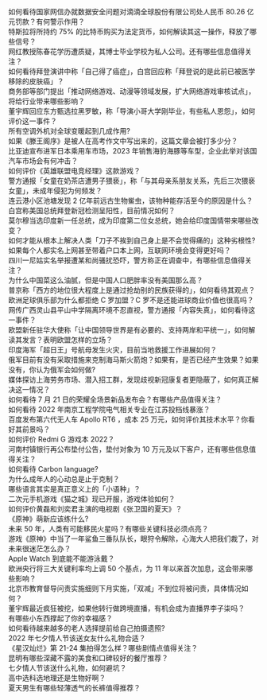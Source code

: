 如何看待国家网信办就数据安全问题对滴滴全球股份有限公司处人民币 80.26 亿元罚款？有何警示作用？  
特斯拉将所持约 75% 的比特币购买为法定货币，如何解读其这一操作，释放了哪些信号？  
网红教授陈春花学历遭质疑，其博士毕业学校为私人公司。还有哪些信息值得关注？  
如何看待拜登演讲中称「自己得了癌症」，白宫回应称「拜登说的是此前已被医学移除的皮肤癌」？  
商务部等部门提出「推动网络游戏、动漫等领域发展，扩大网络游戏审核试点」，将给行业带来哪些影响？  
董宇辉回应东方甄选拉黑罗敏，称「导演小哥大学刚毕业，有些私人恩怨」，如何评价这一事件？  
所有空调外机对全球变暖起到几成作用?  
如果《滕王阁序》是被人在高考作文中写出来的，这篇文章会被打多少分？  
比亚迪宣布进军日本乘用车市场，2023 年销售海豹海豚等车型，企业此举对该国汽车市场会有何冲击？  
如何评价《英雄联盟电竞经理》这款游戏？  
警方通报「女童在奶茶店遭男子猥亵」，称「与其母亲系朋友关系，先后三次猥亵女童」，未成年侵犯为何频发？  
连云港小区池塘发现 2 亿年前远古生物鲎虫，该物种能存活至今的原因是什么？  
白宫称美国总统拜登新冠检测呈阳性，目前情况如何？  
莫尔穆当选印度新一任总统，成为印度第二位女总统，她会给印度国情带来哪些改变？  
如何才能从根本上解决人类「刀子不挨到自己身上是不会觉得痛的」这种劣根性?  
如果每个人都实名上网甚至带着户口本上网，互联网环境会变得更好吗？  
四川一尼姑实名举报遭某和尚骚扰恐吓，警方称正在调查中，有哪些信息值得关注？  
为什么中国菜这么油腻，但是中国人口肥胖率没有美国那么高？  
普京称「西方的地位很大程度上是通过抢劫别的民族获得的」，如何看待其观点？  
欧洲足球俱乐部为什么都拒绝 C 罗加盟？C 罗不是还能进球商业价值也很高吗？  
网传广西灵山县平山中学隔离环境不忍直视，警方通报「内容失真」，如何看待这一事件？  
欧盟新任驻华大使称「让中国领导世界是有必要的、支持两岸和平统一」，如何解读其发言？表明欧盟怎样的立场？  
印度海军「超日王」号航母发生火灾，目前当地救援工作进展如何？  
俄军目前有没有采取措施来克制海马斯火箭炮？如果有，是否已经产生效果？如果没有，你认为俄军会如何做?  
媒体探访上海劳务市场、潜入招工群，发现歧视新冠康复者更隐蔽了，如何真正解决这一情况？  
如何看待 7 月 21 日的荣耀全场景新品发布会？有哪些产品值得关注？  
如何看待 2022 年南京工程学院电气相关专业在江苏投档线暴涨？  
百度发布第六代无人车 Apollo RT6 ，成本 25 万元，如何评价其技术水平？你看好其前景吗？  
如何评价 Redmi G 游戏本 2022？  
河南村镇银行再公布垫付公告，垫付对象为 10 万元及以下客户，还有哪些信息值得关注？  
如何看待 Carbon language?  
为什么成年人的心动总是止于克制？  
哪些语言其实是真正意义上的「小语种」？  
二次元手机游戏《猫之城》现已开服，游戏体验如何？  
如何评价黄磊和刘奕君主演的电视剧《张卫国的夏天》？  
《原神》萌新应该练什么?  
未来 50 年，人类有可能移民火星吗？有哪些关键科技必须点亮？  
游戏《原神》中当了一年鲨鱼三番队队长，眼狩令解除，心海大人把我们裁了，对未来很迷茫怎么办？  
Apple Watch 到底能不能游泳戴？  
欧洲央行将三大关键利率均上调 50 个基点，为 11 年以来首次加息，这会带来哪些影响？  
北京市教育督导问责实施细则下月实施，「双减」不到位将被问责，具体情况如何？  
董宇辉最近疯狂被挖，如果他转行做跨境直播，有机会成为直播界李子柒吗？  
有哪些小东西撑起了你的幸福感？  
如何看待越来越多的老人选择提前给自己拍摄遗照?  
2022 年七夕情人节该送女友什么礼物合适？  
《星汉灿烂》第 21-24 集拍得怎么样？哪些剧情点值得关注？  
昆明有哪些深藏不露的美食和口碑较好的餐厅推荐？  
七夕情人节该送什么礼物，如何避坑？  
高中选科选地理还是生物好啊？  
夏天男生有哪些轻薄透气的长裤值得推荐？  

